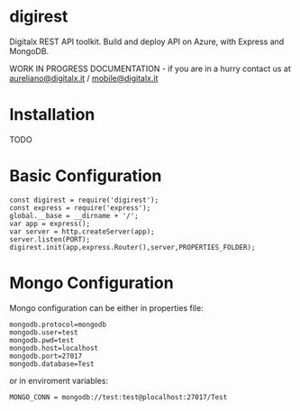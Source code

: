 digirest
=================

Digitalx REST API toolkit.
Build and deploy API on Azure, with Express and MongoDB.

WORK IN PROGRESS DOCUMENTATION - if you are in a hurry contact us at aureliano@digitalx.it / mobile@digitalx.it

Installation
=================
TODO

Basic Configuration
=================

    const digirest = require('digirest');
    const express = require('express');
    global.__base = __dirname + '/';
    var app = express();
    var server = http.createServer(app);
    server.listen(PORT);
    digirest.init(app,express.Router(),server,PROPERTIES_FOLDER);

Mongo Configuration
=================
Mongo configuration can be either in properties file:

    mongodb.protocol=mongodb
    mongodb.user=test
    mongodb.pwd=test
    mongodb.host=localhost
    mongodb.port=27017
    mongodb.database=Test

or in enviroment variables:

    MONGO_CONN = mongodb://test:test@plocalhost:27017/Test

